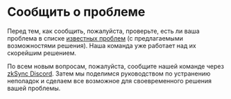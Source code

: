 # Сообщить о проблеме

Перед тем, как сообщить, пожалуйста, проверьте, есть ли ваша проблема в списке [известных проблем](https://v2-docs.zksync.io/dev/testnet/known-issues.html) (с предлагаемыми возможностями решения). Наша команда уже работает над их скорейшим решением.

По всем новым вопросам, пожалуйста, сообщите нашей команде через [zkSync Discord](https://discord.gg/px2aR7w). Затем мы поделимся руководством по устранению неполадок и сделаем все возможное для своевременного решения вашей проблемы.
